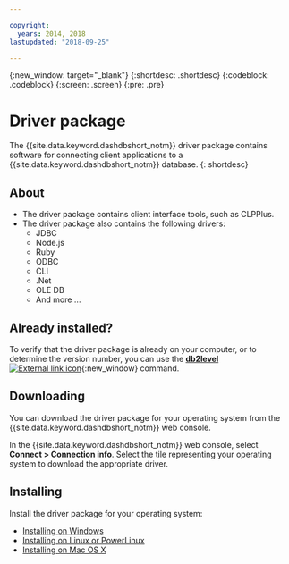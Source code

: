 ```yaml
---

copyright:
  years: 2014, 2018
lastupdated: "2018-09-25"

---
```


<!-- Attribute definitions --> 
{:new_window: target="_blank"}
{:shortdesc: .shortdesc}
{:codeblock: .codeblock}
{:screen: .screen}
{:pre: .pre}

# Driver package

The {{site.data.keyword.dashdbshort_notm}} driver package contains software for connecting client applications to a {{site.data.keyword.dashdbshort_notm}} database. 
{: shortdesc}

## About

- The driver package contains client interface tools, such as CLPPlus.
- The driver package also contains the following drivers: 
  - JDBC
  - Node.js
  - Ruby
  - ODBC
  - CLI
  - .Net
  - OLE DB
  - And more ...

## Already installed?

To verify that the driver package is already on your computer, or to determine the version number, you can use the [**db2level** ![External link icon](../../../icons/launch-glyph.svg "External link icon")](https://www.ibm.com/support/knowledgecenter/SS6NHC/com.ibm.swg.im.dashdb.admin.cmd.doc/doc/r0009195.html){:new_window} command.

## Downloading

You can download the driver package for your operating system from the {{site.data.keyword.dashdbshort_notm}} web console.

In the {{site.data.keyword.dashdbshort_notm}} web console, select **Connect > Connection info**. Select the tile representing your operating system to download the appropriate driver.

## Installing

Install the driver package for your operating system:
- [Installing on Windows](install_win.html)
- [Installing on Linux or PowerLinux](install_linux.html)
- [Installing on Mac OS X](install_mac.html)

<!-- ## Configuring

To connect local applications or client tools to your {{site.data.keyword.dashdbshort_notm}} database, [configure your environment for your Db2 database](driver_pkg_cfg.html). -->


